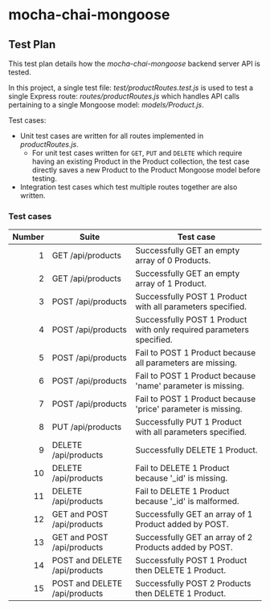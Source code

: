 # mocha-chai-mongoose

## Test Plan
This test plan details how the _mocha-chai-mongoose_ backend server API is tested.

In this project, a single test file: _test/productRoutes.test.js_ is used to test a single Express route: _routes/productRoutes.js_ which handles API calls pertaining to a single Mongoose model: _models/Product.js_.

Test cases:

- Unit test cases are written for all routes implemented in _productRoutes.js_.
    - For unit test cases written for `GET`, `PUT` and `DELETE` which require having an existing Product in the Product collection, the test case directly saves a new Product to the Product Mongoose model before testing.
- Integration test cases which test multiple routes together are also written.

### Test cases
| Number | Suite | Test case |
|-------:|-------------------------------|-------------------------------------------------------|
| 1 | GET /api/products | Successfully GET an empty array of 0 Products. |
| 2 | GET /api/products | Successfully GET an empty array of 1 Product. |
| 3 | POST /api/products | Successfully POST 1 Product with all parameters specified. |
| 4 | POST /api/products | Successfully POST 1 Product with only required parameters specified. |
| 5 | POST /api/products | Fail to POST 1 Product because all parameters are missing. |
| 6 | POST /api/products | Fail to POST 1 Product because 'name' parameter is missing. |
| 7 | POST /api/products | Fail to POST 1 Product because 'price' parameter is missing. |
| 8 | PUT /api/products | Successfully PUT 1 Product with all parameters specified. |
| 9 | DELETE /api/products | Successfully DELETE 1 Product. |
| 10 | DELETE /api/products | Fail to DELETE 1 Product because '_id' is missing. |
| 11 | DELETE /api/products | Fail to DELETE 1 Product because '_id' is malformed. |
| 12 | GET and POST /api/products | Successfully GET an array of 1 Product added by POST. |
| 13 | GET and POST /api/products | Successfully GET an array of 2 Products added by POST. |
| 14 | POST and DELETE /api/products | Successfully POST 1 Product then DELETE 1 Product. |
| 15 | POST and DELETE /api/products | Successfully POST 2 Products then DELETE 1 Product. |